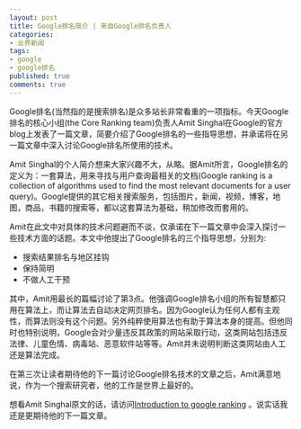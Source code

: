 ```yaml
---
layout: post
title: Google排名简介 | 来自Google排名负责人
categories:
- 业界新闻
tags:
- google
- google排名
published: true
comments: true
---
```

Google排名(当然指的是搜索排名)是众多站长非常看重的一项指标。今天Google排名的核心小组(the Core Ranking team)负责人Amit Singhal在Google的官方blog上发表了一篇文章，简要介绍了Google排名的一些指导思想，并承诺将在另一篇文章中深入讨论Google排名所使用的技术。

Amit Singhal的个人简介想来大家兴趣不大，从略。据Amit所言，Google排名的定义为：一套算法，用来寻找与用户查询最相关的文档(Google ranking is a collection of algorithms used to find the most relevant documents for a user query)。Google提供的其它相关搜索服务，包括图片，新闻，视频，博客，地图，商品，书籍的搜索等，都以这套算法为基础，稍加修改而套用的。

Amit在此文中对具体的技术问题避而不谈，仅承诺在下一篇文章中会深入探讨一些技术方面的话题。本文中他提出了Google排名的三个指导思想，分别为:

- 搜索结果排名与地区挂钩
- 保持简明
- 不做人工干预

其中，Amit用最长的篇幅讨论了第3点。他强调Google排名小组的所有智慧都只用在算法上，而让算法去自动决定网页排名。因为Google认为任何人都有主观性，而算法则没有这个问题。另外纯粹使用算法也有助于算法本身的提高。但他同时也特别说明，Google会对少量违反其政策的网站采取行动，这类网站包括违反法律、儿童色情、病毒站、恶意软件站等等。Amit并未说明判断这类网站由人工还是算法完成。

在第三次让读者期待他的下一篇讨论Google排名技术的文章之后，Amit满意地说，作为一个搜索研究者，他的工作是世界上最好的。

想看Amit Singhal原文的话，请访问[Introduction to google ranking](ttp://googleblog.blogspot.com/2008/07/introduction-to-google-ranking.html) 。说实话我还是更期待他的下一篇文章。
